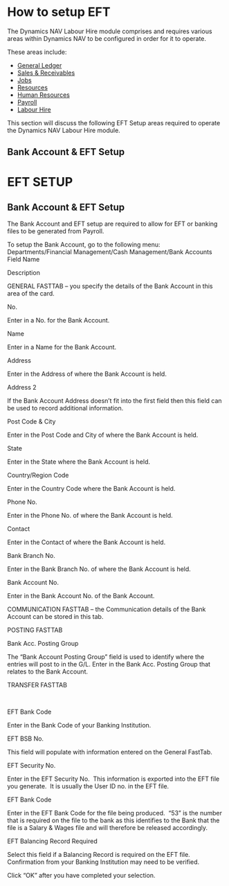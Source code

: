 # How to setup EFT

The Dynamics NAV Labour Hire module comprises and requires various areas within Dynamics NAV
to be configured in order for it to operate. 

These areas include:

- [General Ledger](au-labour-setup-general-ledger.md)
- [Sales & Receivables](au-labour-setup-sales-receivables.md)
- [Jobs](au-labour-setup-jobs.md)
- [Resources](au-labour-setup-resources.md)
- [Human Resources](au-labour-setup-human-resources.md)
- [Payroll](au-labour-setup-payroll.md)
- [Labour Hire](au-labour-setup-labour-hire.md)

This section will discuss the following EFT Setup areas required to operate the Dynamics NAV Labour Hire module.

## Bank Account & EFT Setup

# EFT SETUP

## Bank Account & EFT Setup 

The Bank Account and EFT setup are required to allow for EFT or banking files to be generated from Payroll. 

To setup the Bank Account, go to the following menu:  Departments/Financial Management/Cash Management/Bank Accounts
 
Field Name
   
   
   Description
   
  
 
 
  
  GENERAL FASTTAB – you specify the details of
  the Bank Account in this area of the card.
  
 
 
  
  No.
  
  
  Enter in a No. for the Bank Account.
  
 
 
  
  Name
  
  
  Enter in a Name for the Bank Account.
  
 
 
  
  Address
  
  
  Enter in the Address of where the Bank Account
  is held.
  
 
 
  
  Address 2
  
  
  If the Bank Account Address doesn’t fit into
  the first field then this field can be used to record additional information.
  
 
 
  
  Post Code & City
  
  
  Enter in the Post Code and City of where the
  Bank Account is held.
  
 
 
  
  State
  
  
  Enter in the State where the Bank Account is
  held.
  
 
 
  
  Country/Region Code
  
  
  Enter in the Country Code where the Bank
  Account is held.
  
 
 
  
  Phone No.
  
  
  Enter in the Phone No. of where the Bank
  Account is held.
  
 
 
  
  Contact
  
  
  Enter in the Contact of where the Bank Account
  is held.
  
 
 
  
  Bank Branch No.
  
  
  Enter in the Bank Branch No. of where the Bank
  Account is held.
  
 
 
  
  Bank Account No.
  
  
  Enter in the Bank Account No. of the Bank
  Account.
  
 
 
  
  COMMUNICATION FASTTAB – the Communication
  details of the Bank Account can be stored in this tab.  
  
 
 
  
  POSTING FASTTAB
  
 
 
  
  Bank Acc. Posting Group
  
  
  The “Bank Account Posting Group” field is used
  to identify where the entries will post to in the G/L.
  Enter in the Bank Acc. Posting Group that
  relates to the Bank Account.
  
 
 
  
  TRANSFER FASTTAB
  
  
   
  
 
 
  
  EFT Bank Code
  
  
  Enter in the Bank Code of your Banking Institution.
  
 
 
  
  EFT BSB No.
  
  
  This field will populate with information
  entered on the General FastTab.
  
 
 
  
  EFT Security No.
  
  
  Enter in the EFT Security No.  This information is exported into the EFT
  file you generate.  It is usually the
  User ID no. in the EFT file.
  
 
 
  
  EFT Bank Code
  
  
  Enter in the EFT Bank Code for the file being
  produced.  “53” is the number that is
  required on the file to the bank as this identifies to the Bank that the file
  is a Salary & Wages file and will therefore be released accordingly.
  
 
 
  
  EFT Balancing Record Required
  
  
  Select this field if a Balancing Record is
  required on the EFT file.  Confirmation
  from your Banking Institution may need to be verified.
  
 
 
  
  Click “OK” after
  you have completed your selection.
  
 














